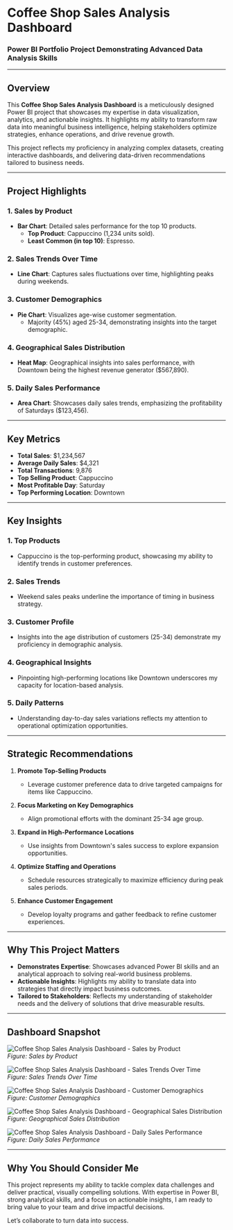 # **Coffee Shop Sales Analysis Dashboard**  
### **Power BI Portfolio Project Demonstrating Advanced Data Analysis Skills**  

---

## **Overview**  
This **Coffee Shop Sales Analysis Dashboard** is a meticulously designed Power BI project that showcases my expertise in data visualization, analytics, and actionable insights. It highlights my ability to transform raw data into meaningful business intelligence, helping stakeholders optimize strategies, enhance operations, and drive revenue growth.  

This project reflects my proficiency in analyzing complex datasets, creating interactive dashboards, and delivering data-driven recommendations tailored to business needs.

---

## **Project Highlights**  

### 1. **Sales by Product**  
- **Bar Chart**: Detailed sales performance for the top 10 products.  
  - **Top Product**: Cappuccino (1,234 units sold).  
  - **Least Common (in top 10)**: Espresso.  

### 2. **Sales Trends Over Time**  
- **Line Chart**: Captures sales fluctuations over time, highlighting peaks during weekends.  

### 3. **Customer Demographics**  
- **Pie Chart**: Visualizes age-wise customer segmentation.  
  - Majority (45%) aged 25-34, demonstrating insights into the target demographic.  

### 4. **Geographical Sales Distribution**  
- **Heat Map**: Geographical insights into sales performance, with Downtown being the highest revenue generator ($567,890).  

### 5. **Daily Sales Performance**  
- **Area Chart**: Showcases daily sales trends, emphasizing the profitability of Saturdays ($123,456).  

---

## **Key Metrics**  
- **Total Sales**: $1,234,567  
- **Average Daily Sales**: $4,321  
- **Total Transactions**: 9,876  
- **Top Selling Product**: Cappuccino  
- **Most Profitable Day**: Saturday  
- **Top Performing Location**: Downtown  

---

## **Key Insights**  

### 1. **Top Products**  
- Cappuccino is the top-performing product, showcasing my ability to identify trends in customer preferences.  

### 2. **Sales Trends**  
- Weekend sales peaks underline the importance of timing in business strategy.  

### 3. **Customer Profile**  
- Insights into the age distribution of customers (25-34) demonstrate my proficiency in demographic analysis.  

### 4. **Geographical Insights**  
- Pinpointing high-performing locations like Downtown underscores my capacity for location-based analysis.  

### 5. **Daily Patterns**  
- Understanding day-to-day sales variations reflects my attention to operational optimization opportunities.  

---

## **Strategic Recommendations**  

1. **Promote Top-Selling Products**  
   - Leverage customer preference data to drive targeted campaigns for items like Cappuccino.  

2. **Focus Marketing on Key Demographics**  
   - Align promotional efforts with the dominant 25-34 age group.  

3. **Expand in High-Performance Locations**  
   - Use insights from Downtown's sales success to explore expansion opportunities.  

4. **Optimize Staffing and Operations**  
   - Schedule resources strategically to maximize efficiency during peak sales periods.  

5. **Enhance Customer Engagement**  
   - Develop loyalty programs and gather feedback to refine customer experiences.  

---

## **Why This Project Matters**  
- **Demonstrates Expertise**: Showcases advanced Power BI skills and an analytical approach to solving real-world business problems.  
- **Actionable Insights**: Highlights my ability to translate data into strategies that directly impact business outcomes.  
- **Tailored to Stakeholders**: Reflects my understanding of stakeholder needs and the delivery of solutions that drive measurable results.  

---

## **Dashboard Snapshot**  

![Coffee Shop Sales Analysis Dashboard - Sales by Product](Images/Image_01.png)  
*Figure: Sales by Product*  

![Coffee Shop Sales Analysis Dashboard - Sales Trends Over Time](Images/Image_02.png)  
*Figure: Sales Trends Over Time*  

![Coffee Shop Sales Analysis Dashboard - Customer Demographics](Images/Image_03.png)  
*Figure: Customer Demographics*  

![Coffee Shop Sales Analysis Dashboard - Geographical Sales Distribution](Images/Image_04.png)  
*Figure: Geographical Sales Distribution*  

![Coffee Shop Sales Analysis Dashboard - Daily Sales Performance](Images/Image_05.png)  
*Figure: Daily Sales Performance*  

---

## **Why You Should Consider Me**  
This project represents my ability to tackle complex data challenges and deliver practical, visually compelling solutions. With expertise in Power BI, strong analytical skills, and a focus on actionable insights, I am ready to bring value to your team and drive impactful decisions.  

Let’s collaborate to turn data into success.  

